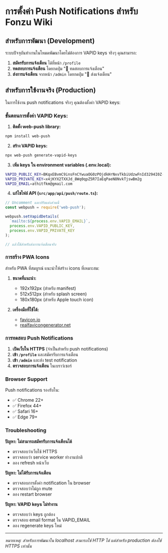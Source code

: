 # การตั้งค่า Push Notifications สำหรับ Fonzu Wiki

## สำหรับการพัฒนา (Development)

ระบบปัจจุบันทำงานในโหมดพัฒนาโดยไม่ต้องการ VAPID keys จริงๆ คุณสามารถ:

1. **สมัครรับการแจ้งเตือน** ได้ที่หน้า `/profile`
2. **ทดสอบการแจ้งเตือน** โดยกดปุ่ม "🔔 ทดสอบการแจ้งเตือน"
3. **ส่งการแจ้งเตือน** จากหน้า `/admin` โดยกดปุ่ม "🔔 ส่งแจ้งเตือน"

## สำหรับการใช้งานจริง (Production)

ในการใช้งาน push notifications จริงๆ คุณต้องตั้งค่า VAPID keys:

### ขั้นตอนการตั้งค่า VAPID Keys:

1. **ติดตั้ง web-push library:**
```bash
npm install web-push
```

2. **สร้าง VAPID keys:**
```bash
npx web-push generate-vapid-keys
```

3. **เพิ่ม keys ใน environment variables (.env.local):**
```bash
VAPID_PUBLIC_KEY=BKqxEBvmC9insFnCYwuaOG0zPOjdkHrNxvTkbiUdzwFnId3294I0Z--jWQKFTmZqETKOjlRmJjQwiFqiN1RLbao
VAPID_PRIVATE_KEY=x4jKYX2TXXJd_8Wq0qpZ5R7IaEqPaeN8NvkTjswBm2g
VAPID_EMAIL=athitfkm@gmail.com
```

4. **แก้ไขไฟล์ API (`src/app/api/push/route.ts`):**
```typescript
// Uncomment และปรับแต่งส่วนนี้
const webpush = require('web-push');

webpush.setVapidDetails(
  `mailto:${process.env.VAPID_EMAIL}`,
  process.env.VAPID_PUBLIC_KEY,
  process.env.VAPID_PRIVATE_KEY
);

// แล้วใช้สำหรับส่งการแจ้งเตือนจริง
```

### การสร้าง PWA Icons

สำหรับ PWA ที่สมบูรณ์ แนะนำให้สร้าง icons ที่เหมาะสม:

1. **ขนาดที่แนะนำ:**
   - 192x192px (สำหรับ manifest)
   - 512x512px (สำหรับ splash screen)
   - 180x180px (สำหรับ Apple touch icon)

2. **เครื่องมือที่ใช้ได้:**
   - [favicon.io](https://favicon.io)
   - [realfavicongenerator.net](https://realfavicongenerator.net)

### การทดสอบ Push Notifications

1. **เปิดเว็บใน HTTPS** (จำเป็นสำหรับ push notifications)
2. **เข้า `/profile`** และสมัครรับการแจ้งเตือน
3. **เข้า `/admin`** และส่ง test notification
4. **ตรวจสอบการแจ้งเตือน** ในเบราว์เซอร์

### Browser Support

Push notifications รองรับใน:
- ✅ Chrome 22+
- ✅ Firefox 44+
- ✅ Safari 16+
- ✅ Edge 79+

### Troubleshooting

**ปัญหา: ไม่สามารถสมัครรับการแจ้งเตือนได้**
- ตรวจสอบว่าเว็บใช้ HTTPS
- ตรวจสอบว่า service worker ทำงานปกติ
- ลอง refresh หน้าเว็บ

**ปัญหา: ไม่ได้รับการแจ้งเตือน**
- ตรวจสอบการตั้งค่า notification ใน browser
- ตรวจสอบว่าไม่ถูก mute
- ลอง restart browser

**ปัญหา: VAPID keys ไม่ทำงาน**
- ตรวจสอบว่า keys ถูกต้อง
- ตรวจสอบ email format ใน VAPID_EMAIL
- ลอง regenerate keys ใหม่

---

*หมายเหตุ: สำหรับการพัฒนาใน localhost สามารถใช้ HTTP ได้ แต่สำหรับ production ต้องใช้ HTTPS เท่านั้น*